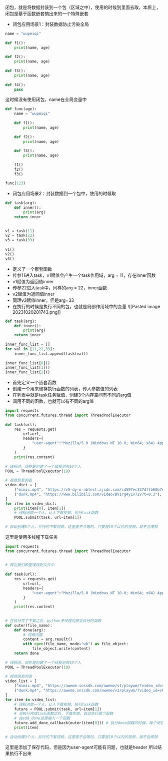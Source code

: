 闭包，就是将数据封装到一个包（区域之中），使用的时候到里面去取，本质上，闭包是基于函数嵌套搞出来的一个特殊嵌套

- 闭包应用场景1：封装数据防止污染全局
```python
name = "wupeiqi"  
  
def f1():  
    print(name, age)  
  
def f2():  
    print(name, age)  
  
def f3():  
    print(name, age)  
  
def f4():  
    pass
```
这时候没有使用闭包，name在全局变量中
```python
def func(age):  
    name = "wupeiqi"  
  
    def f1():  
        print(name, age)  
  
    def f2():  
        print(name, age)  
  
    def f3():  
        print(name, age)  
  
    f1()  
    f2()  
    f3()  
  
func(123)
```

- 闭包应用场景2：封装数据到一个包中，使用的时候取
```python
def task(arg):  
    def inner():  
        print(arg)  
    return inner  
  
  
v1 = task(11)  
v2 = task(22)  
v3 = task(33)  
  
v1()  
v2()  
v3()
```
- 定义了一个嵌套函数
- 传参11进入task，v1赋值会产生一个task作用域，arg = 11，存在inner函数
- v1赋值为返回值inner
- 传参22进入task中，同样的arg = 22，inner函数
- v2赋值为返回值inner
- 同理v3赋值inner，但是arg=33
- 在执行的时候是执行不同的包，也就是局部作用域中的变量
![[Pasted image 20231020201743.png]]

```python
def task(arg):  
    def inner():  
        print(arg)  
    return inner  
  
inner_func_list = []  
for val in [11,22,33]:  
    inner_func_list.append(task(val))  
  
inner_func_list[0]()  
inner_func_list[1]()  
inner_func_list[2]()
```

- 首先定义一个嵌套函数
- 创建一个用来储存执行函数的列表，传入参数值的列表
- 在列表中就是task任务赋值，创建3个内存空间有不同的arg值
- 调用不同的函数，也就可以有不同的arg值

```python
import requests  
from concurrent.futures.thread import ThreadPoolExecutor  
  
def task(url):  
    res = requests.get(  
        url=url,  
        headers={  
            "user-agent":"Mozilla/5.0 (Windows NT 10.0; Win64; x64) AppleWebKit/537.36 (KHTML, like Gecko) Chrome/118.0.0.0 Safari/537.36 Edg/118.0.2088.46"  
        }  
    )  
    print(res.content)  
  
# 线程池，现在是创建了一个线程池有10个人  
POOL = ThreadPoolExecutor(10)  
  
# 视频信息列表  
video_dict = [  
    ("mimic.mp4", "https://v5-dy-o-abtest.zjcdn.com/cd597ec337dffb60b7e9aa8330fc1a7e/653274fb/video/tos/cn/tos-cn-ve-15/ce00e2ed68f14214ac12ed395afa5c0e/?a=1128&ch=0&cr=0&dr=0&lr=aweme_search_suffix&cd=0%7C0%7C0%7C0&cv=1&br=1644&bt=1644&cs=0&ds=3&ft=E3qLXOAmugPzb2NvjSOTIsnRf1enle-4kSY&mime_type=video_mp4&qs=0&rc=OjRnO2VnaGZnaTc6Zzg3NUBpanI4b2t5M2ZweTMzOmkzM0BhYmExMzAvNTQxXl8vNF5iYSNsMGw0YGRiXl9fLS0yLTBzcw%3D%3D&btag=e00098000&cc=46&dy_q=1697801930&l=20231020193850752B16EEF7EECD03B1F1"),  
    ("dunk.mp4", "https://www.bilibili.com/video/BV1rg4y1v72v?t=0.3"),  
]  
for item in video_dict:  
    print(item[0], item[1])  
    # 线程池取一个人，让人下载视频，执行task函数  
    POOL.submit(task, url=item[1])  
  
# 自动创建3个人，并行的下载视频，这里是不会等的，只要是10个以内的视频，就不会停顿
```
这里是使用多线程下载任务
```python
import requests  
from concurrent.futures.thread import ThreadPoolExecutor  
  
  
# 现在我们希望保存到文件中  
  
def task(url):  
    res = requests.get(  
        url=url,  
        headers={  
            "user-agent":"Mozilla/5.0 (Windows NT 10.0; Win64; x64) AppleWebKit/537.36 (KHTML, like Gecko) Chrome/118.0.0.0 Safari/537.36 Edg/118.0.2088.46"  
        }  
    )  
    print(res.content)  
  
  
# 在执行完了下载之后，python多线程内部会执行的函数  
def outer(file_name):  
    def done(arg):  
        # 视频内容  
        content = arg.result()  
        with open(file_name, mode="wb") as file_object:  
            file_object.write(content)  
    return done  
  
# 线程池，现在是创建了一个线程池有10个人  
POOL = ThreadPoolExecutor(10)  
  
# 视频信息列表  
video_list = [  
    ("mimic.mp4", "https://aweme.snssdk.com/aweme/v1/playwm/?video_id=v0300f570000bvbmace0gvch7lo53oog"),  
    ("dunk.mp4", "https://aweme.snssdk.com/aweme/v1/playwm/?video_id=v0200f3e0000bv52fpn5t6p007e34q1g")  
]  
for item in video_list:  
    # 线程池取一个人，让人下载视频，执行task函数  
    future = POOL.submit(task, url=item[1])  
    # 当执行完成task函数之后，下载完成，自动执行某个函数  
    # 在add_done这里输入一个函数  
    future.add_done_callback(outer(item[0])) # 执行done函数的时候，每个闭包有不一样的名字  
    print(item)  
  
# 自动创建3个人，并行的下载视频，这里是不会等的，只要是10个以内的视频，就不会停顿
```

这里是添加了保存代码，但是因为user-agent可能有问题，也就是header
所以结果执行不出来